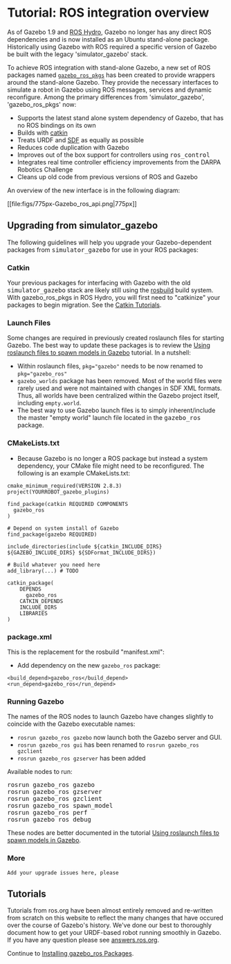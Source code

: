 # Tutorial: ROS integration overview

As of Gazebo 1.9 and [ROS Hydro](http://www.ros.org/wiki/hydro/), Gazebo no longer has any direct ROS dependencies and is now installed as an Ubuntu stand-alone package. Historically using Gazebo with ROS required a specific version of Gazebo be built with the legacy 'simulator_gazebo' stack.

To achieve ROS integration with stand-alone Gazebo, a new set of ROS packages named [`gazebo_ros_pkgs`](http://ros.org/wiki/gazebo_ros_pkgs) has been created to provide wrappers around the stand-alone Gazebo. They provide the necessary interfaces to simulate a robot in Gazebo using ROS messages, services and dynamic reconfigure. Among the primary differences from 'simulator_gazebo', 'gazebo_ros_pkgs' now:

- Supports the latest stand alone system dependency of Gazebo, that has no ROS bindings on its own
- Builds with [catkin](http://www.ros.org/wiki/catkin)
- Treats URDF and [SDF](http://gazebosim.org/sdf.html) as equally as possible
- Reduces code duplication with Gazebo
- Improves out of the box support for controllers using <tt>ros_control</tt>
- Integrates real time controller efficiency improvements from the DARPA Robotics Challenge
- Cleans up old code from previous versions of ROS and Gazebo

An overview of the new interface is in the following diagram:

[[file:figs/775px-Gazebo_ros_api.png|775px]]

## Upgrading from simulator_gazebo

The following guidelines will help you upgrade your Gazebo-dependent packages from <tt>simulator_gazebo</tt> for use in your ROS packages:

### Catkin

Your previous packages for interfacing with Gazebo with the old <tt>simulator_gazebo</tt> stack are likely still using the [rosbuild](http://www.ros.org/wiki/rosbuild) build system. With gazebo_ros_pkgs in ROS Hydro, you will first need to "catkinize" your packages to begin migration. See the [Catkin Tutorials](http://www.ros.org/wiki/catkin/Tutorials).

### Launch Files

Some changes are required in previously created roslaunch files for starting Gazebo. The best way to update these packages is to review the [Using roslaunch files to spawn models in Gazebo](http://gazebosim.org/tutorials?tut=ros_roslaunch&cat=connect_ros) tutorial. In a nutshell:

- Within roslaunch files, `pkg="gazebo"` needs to be now renamed to `pkg="gazebo_ros"`
- `gazebo_worlds` package has been removed. Most of the world files were rarely used and were not maintained with changes in SDF XML formats. Thus, all worlds have been centralized within the Gazebo project itself, including `empty.world`.
- The best way to use Gazebo launch files is to simply inherent/include the master "empty world" launch file located in the <tt>gazebo_ros</tt> package.

### CMakeLists.txt

- Because Gazebo is no longer a ROS package but instead a system dependency, your CMake file might need to be reconfigured. The following is an example CMakeLists.txt:

~~~
cmake_minimum_required(VERSION 2.8.3)
project(YOURROBOT_gazebo_plugins)

find_package(catkin REQUIRED COMPONENTS
  gazebo_ros
)

# Depend on system install of Gazebo
find_package(gazebo REQUIRED)

include_directories(include ${catkin_INCLUDE_DIRS} ${GAZEBO_INCLUDE_DIRS} ${SDFormat_INCLUDE_DIRS})

# Build whatever you need here
add_library(...) # TODO

catkin_package(
    DEPENDS
      gazebo_ros
    CATKIN_DEPENDS
    INCLUDE_DIRS
    LIBRARIES
)
~~~

### package.xml

This is the replacement for the rosbuild "manifest.xml":

- Add dependency on the new `gazebo_ros` package:

~~~
<build_depend>gazebo_ros</build_depend>
<run_depend>gazebo_ros</run_depend>
~~~

### Running Gazebo

The names of the ROS nodes to launch Gazebo have changes slightly to coincide with the Gazebo executable names:

 - `rosrun gazebo_ros gazebo` now launch both the Gazebo server and GUI.
 - `rosrun gazebo_ros gui` has been renamed to `rosrun gazebo_ros gzclient`
 - `rosrun gazebo_ros gzserver` has been added

Available nodes to run:

<pre>
rosrun gazebo_ros gazebo
rosrun gazebo_ros gzserver
rosrun gazebo_ros gzclient
rosrun gazebo_ros spawn_model
rosrun gazebo_ros perf
rosrun gazebo_ros debug
</pre>

These nodes are better documented in the tutorial [ Using roslaunch files to spawn models in Gazebo](http://gazebosim.org/tutorials?tut=ros_roslaunch&cat=connect_ros).

### More

`Add your upgrade issues here, please`

## Tutorials

Tutorials from ros.org have been almost entirely removed and re-written from scratch on this website to reflect the many changes that have occured over the course of Gazebo's history. We've done our best to thoroughly document how to get your URDF-based robot running smoothly in Gazebo. If you have any question please see [answers.ros.org](http://answers.ros.org/).

Continue to [Installing gazebo_ros Packages](http://gazebosim.org/tutorials?tut=ros_installing&cat=connect_ros).
